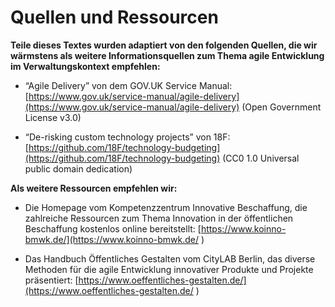 # Quellen und Ressourcen

**Teile dieses Textes wurden adaptiert von den folgenden Quellen, die wir wärmstens als weitere Informationsquellen zum Thema agile Entwicklung im Verwaltungskontext empfehlen:**

* “Agile Delivery” von dem GOV.UK Service Manual: [https://www.gov.uk/service-manual/agile-delivery](https://www.gov.uk/service-manual/agile-delivery) (Open Government License v3.0)

* “De-risking custom technology projects” von 18F: [https://github.com/18F/technology-budgeting](https://github.com/18F/technology-budgeting) (CC0 1.0 Universal public domain dedication)

**Als weitere Ressourcen empfehlen wir:**

* Die Homepage vom Kompetenzzentrum Innovative Beschaffung, die zahlreiche Ressourcen zum Thema Innovation in der öffentlichen Beschaffung kostenlos online bereitstellt: [https://www.koinno-bmwk.de/](https://www.koinno-bmwk.de/ )

* Das Handbuch Öffentliches Gestalten vom CityLAB Berlin, das diverse Methoden für die agile Entwicklung innovativer Produkte und Projekte präsentiert: [https://www.oeffentliches-gestalten.de/](https://www.oeffentliches-gestalten.de/ )